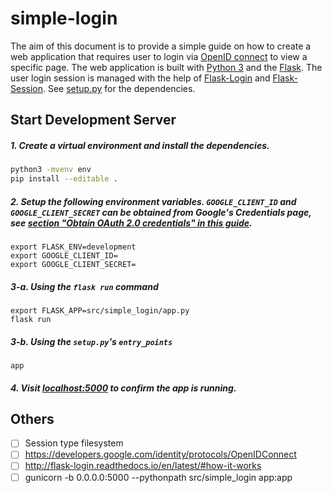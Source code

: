 # simple-login

The aim of this document is to provide a simple guide on
how to create a web application that requires user to login
via [OpenID connect](http://openid.net/connect/) to view a specific page.
The web application is built with [Python 3](https://www.python.org/)
and the [Flask](http://flask.pocoo.org/).
The user login session is managed with the help of
[Flask-Login](http://flask-login.readthedocs.io/en/latest/) and
[Flask-Session](https://pythonhosted.org/Flask-Session/).
See [setup.py](./setup.py) for the dependencies.

## Start Development Server

##### 1. Create a virtual environment and install the dependencies.
```sh
python3 -mvenv env
pip install --editable .
```

##### 2. Setup the following environment variables. `GOOGLE_CLIENT_ID` and `GOOGLE_CLIENT_SECRET` can be obtained from Google's Credentials page, see [section "Obtain OAuth 2.0 credentials" in this guide](https://developers.google.com/identity/protocols/OpenIDConnect#getcredentials).

```
export FLASK_ENV=development
export GOOGLE_CLIENT_ID=
export GOOGLE_CLIENT_SECRET=
```

##### 3-a. Using the `flask run` command
```
export FLASK_APP=src/simple_login/app.py
flask run
```

##### 3-b. Using the `setup.py`'s `entry_points`
```
app
```

##### 4. Visit [localhost:5000](http://localhost:5000) to confirm the app is running.

## Others

- [ ] Session type filesystem
- [ ] https://developers.google.com/identity/protocols/OpenIDConnect
- [ ] http://flask-login.readthedocs.io/en/latest/#how-it-works
- [ ] gunicorn -b 0.0.0.0:5000 --pythonpath src/simple_login  app:app
